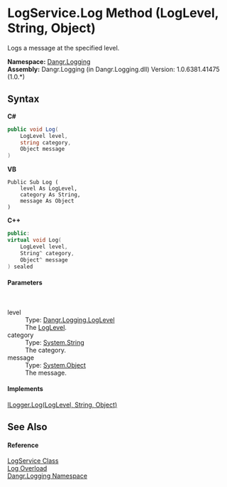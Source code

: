 # LogService.Log Method (LogLevel, String, Object)
 

Logs a message at the specified level.

**Namespace:**&nbsp;<a href="N_Dangr_Logging">Dangr.Logging</a><br />**Assembly:**&nbsp;Dangr.Logging (in Dangr.Logging.dll) Version: 1.0.6381.41475 (1.0.*)

## Syntax

**C#**<br />
``` C#
public void Log(
	LogLevel level,
	string category,
	Object message
)
```

**VB**<br />
``` VB
Public Sub Log ( 
	level As LogLevel,
	category As String,
	message As Object
)
```

**C++**<br />
``` C++
public:
virtual void Log(
	LogLevel level, 
	String^ category, 
	Object^ message
) sealed
```


#### Parameters
&nbsp;<dl><dt>level</dt><dd>Type: <a href="T_Dangr_Logging_LogLevel">Dangr.Logging.LogLevel</a><br />The <a href="T_Dangr_Logging_LogLevel">LogLevel</a>.</dd><dt>category</dt><dd>Type: <a href="http://msdn2.microsoft.com/en-us/library/s1wwdcbf" target="_blank">System.String</a><br />The category.</dd><dt>message</dt><dd>Type: <a href="http://msdn2.microsoft.com/en-us/library/e5kfa45b" target="_blank">System.Object</a><br />The message.</dd></dl>

#### Implements
<a href="M_Dangr_Logging_ILogger_Log_1">ILogger.Log(LogLevel, String, Object)</a><br />

## See Also


#### Reference
<a href="T_Dangr_Logging_LogService">LogService Class</a><br /><a href="Overload_Dangr_Logging_LogService_Log">Log Overload</a><br /><a href="N_Dangr_Logging">Dangr.Logging Namespace</a><br />